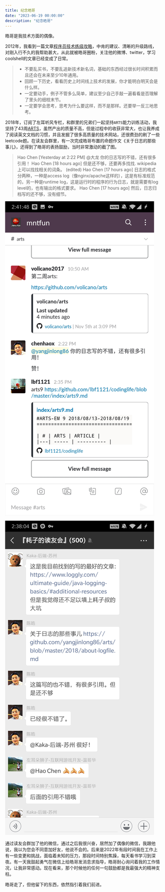 ```yaml
---
title: 纪念皓哥
date: "2023-06-19 00:00:00"
description: "纪念皓哥"
---
```


皓哥是我技术方面的偶像。

2012年，我看到一篇文章[程序员技术练级攻略](https://coolshell.cn/articles/4990.html)，中肯的建议、清晰的升级路线，对刚入行不久的我帮助甚大，从此就被皓哥圈粉，关注他的微博、twitter，学习coolshell的文章已经变成了日常。

> - 不要乱买书，不要乱追新技术新名词，基础的东西经过很长时间积累而且还会在未来至少10年通用。
> - 回顾一下历史，看看历史上时间线上技术的发展，你才能明白明天会是什么样。
> - 一定要动手，例子不管多么简单，建议至少自己手敲一遍看看是否理解了里头的细枝末节。
> - 一定要学会思考，思考为什么要这样，而不是那样。还要举一反三地思考。

2018年，订阅了左耳听风专栏，和群里的兄弟们一起坚持`ARTS`能力训练活动，我坚持了43周[ARTS](https://github.com/nocdr/arts)，虽然产出的质量不高，但是过程中的收获非常大，也让我养成了阅读英文文档的习惯，并且发掘了很多高质量的技术网站，还很费劲的刷了一些leetcode题。在读友会群里，有一次完成皓哥布置的命题作文《关于日志的那些事儿》，还得到了皓哥的表扬鼓励，当时非常激动的截了图。

>Hao Chen [Yesterday at 2:22 PM]
>@大龙 你的日志写的不错，还有很多引用！
> Hao Chen [18 hours ago]
> 但是还不够，还要再多找找. wikipedia上可以找找相关的词条。 (edited)
> Hao Chen [17 hours ago]
> 日志的格式分两种，一种是access log（像nginx/apache这样的），这是有标准规范的，另一种是runtime log，这是运行时的程序的行为日志，就是需要有log level的，也有输出的格式要求。
> Hao Chen [17 hours ago]
> 然后，日志归档写的还不够，没有细节。

![mntfun](./mntfun.png)

![wechat.png](./wechat.png)

通过读友会群加了他的微信，通过之后我很兴奋，居然加了偶像的微信，我跟他说，我以为您会不同意加好友，他说不会的。后来是2022年有段时间我在工作上有一些变更和挑战，面临着未知的压力，那段时间特别焦躁，每天看书学习到深夜。有一天我鼓起勇气在微信上给皓哥发消息求指导，皓哥耐心询问着我的工作情况，让我非常感动。现在看来，那个时候他的任何一句鼓励都是我最强大的精神支柱。

皓哥走了，但他留下的东西，依然指引着我们前进。